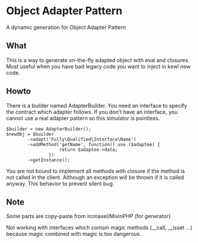 # Object Adapter Pattern

A dynamic generation for Object Adapter Pattern

## What 

This is a way to generate on-the-fly adapted object with eval and closures.
Most useful when you have bad legacy code you want to inject in kewl new code. 

## Howto

There is a builder named AdapterBuilder. You need an interface to specify the
contract which adapter follows. If you don't have an interface, you cannot
use a real adapter pattern so this simulator is pointless.

```
$builder = new AdapterBuilder();
$newObj = $builder
        ->adapt('Fully\Qualified\Interface\Name')
        ->addMethod('getName', function() use ($adaptee) {
                    return $adaptee->data;
                })
        ->getInstance();
```

You are not bound to implement all methods with closure if the method
is not called in the client. Although an exception will be thrown if it is called
anyway. This behavior to prevent silent bug.

## Note

Some parts are copy-paste from ircmaxel/MixinPHP (for generator)

Not working with interfaces which contain magic methods (__call, __isset ...)
because magic combined with magic is too dangerous.